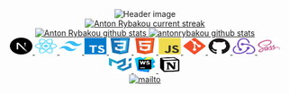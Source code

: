 <!-- HEADER -->
<div align="center">
  <img src="https://capsule-render.vercel.app/api?type=waving&color=437&height=150&section=header&text=Anton%20Rybakou&desc=front-end%20developer&animation=fadeIn&fontColor=fff&fontSize=45&fontAlign=80&fontAlignY=40&descSize=18&descAlign=90&descAlignY=17"
    alt="Header image"/>
</div>
<!-- HEADER -->

<!-- STATS -->
<div align="center">
  <a href="https://skyline.github.com/antonrybakou/2023">
    <img src="https://github-readme-streak-stats.herokuapp.com/?user=antonrybakou&hide_border=true&stroke=888&ring=437&fire=D70&currStreakNum=D70&sideNums=888&dates=888&sideLabels=888&currStreakLabel=D70&card_width=500&card_height=200&background=0000"
      title="Anton Rybakou current streak" 
      alt="Anton Rybakou current streak"/>
  </a>
</div>

<div align="center">
  <a href="https://github.com/antonrybakou?tab=repositories">
    <img src="https://github-readme-stats.vercel.app/api?username=antonrybakou&show_icons=true&count_private=true&hide_border=true&title_color=D70&text_color=888&icon_color=437&bg_color=0000&card_width=400&card_height=200&background=0000"
      title="Anton Rybakou github repositories" 
      alt="Anton Rybakou github stats"/>
  </a>
  <a href="https://github.com/antonrybakou?tab=repositories">
    <img src="https://github-readme-stats.vercel.app/api/top-langs/?username=antonrybakou&layout=compact&hide_border=true&title_color=D70&text_color=888&bg_color=0000&card_width=400&card_height=200&background=0000"
      title="antonrybakou github repositories"
      alt="antonrybakou github stats"/>
  </a>
</div>
<!-- STATS -->

<!-- TOOLS -->
<div align="center">
  <a href="https://nextjs.org/" target="_blank">
    <img src="https://github.com/devicons/devicon/blob/master/icons/nextjs/nextjs-original.svg"
      title="Nextjs" alt="Nextjs"
      width="40" height="30"/>
  </a>
  <a href="https://reactjs.org/" target="_blank">
    <img src="https://github.com/devicons/devicon/blob/master/icons/react/react-original.svg"
      title="React" alt="React"
      width="40" height="30"/>
  </a>
  <a href="https://tailwindcss.com/" target="_blank">
    <img src="https://github.com/devicons/devicon/blob/master/icons/tailwindcss/tailwindcss-original.svg"
      title="Tailwindcss" alt="Tailwindcss"
      width="40" height="30"/>
  </a>
  <a href="https://www.typescriptlang.org/" target="_blank">
    <img src="https://github.com/devicons/devicon/blob/master/icons/typescript/typescript-original.svg"
      title="TypeScript" alt="TypeScript"
      width="40" height="30"/>
  </a>
  <a href="https://en.wikipedia.org/wiki/CSS" target="_blank">
    <img src="https://github.com/devicons/devicon/blob/master/icons/css3/css3-original.svg"
      title="CSS3" alt="CSS"
      width="40" height="30"/>
  </a>
  <a href="https://en.wikipedia.org/wiki/HTML" target="_blank">
    <img src="https://github.com/devicons/devicon/blob/master/icons/html5/html5-original.svg"
      title="HTML5" alt="HTML"
      width="40" height="30"/>
  </a>
  <a href="https://en.wikipedia.org/wiki/JavaScript" target="_blank">
    <img src="https://github.com/devicons/devicon/blob/master/icons/javascript/javascript-original.svg"
      title="JavaScript" alt="JavaScript"
      width="40" height="30"/>
  </a>
  <a href="https://git-scm.com/">
    <img src="https://github.com/devicons/devicon/blob/master/icons/git/git-original.svg"
      title="Git" alt="Git"
      width="40" height="30"/>
  </a>
  <a href="https://github.com/">
    <img src="https://github.com/devicons/devicon/blob/master/icons/github/github-original.svg"
      title="GitHub" alt="GitHub"
      width="40" height="30"/>
  </a>
  <a href="https://redux.js.org/" target="_blank">
    <img src="https://github.com/devicons/devicon/blob/master/icons/redux/redux-original.svg"
      title="Redux" alt="Redux"
      width="40" height="30"/>
  </a>
  <a href="https://sass-lang.com/" target="_blank">
    <img src="https://github.com/devicons/devicon/blob/master/icons/sass/sass-original.svg"
      title="Sass" alt="Sass"
      width="40" height="30"/>
  </a>
  <a href="https://mui.com/" target="_blank">
    <img src="https://github.com/devicons/devicon/blob/master/icons/materialui/materialui-original.svg"
      title="Material UI" alt="Material UI"
      width="40" height="30"/>
  </a>
  <a href="https://www.jetbrains.com/webstorm/" target="_blank">
    <img src="https://github.com/devicons/devicon/blob/master/icons/webstorm/webstorm-original.svg"
      title="WebStorm" alt="WebStorm"
      width="40" height="30"/>
  </a>
  <a href="https://www.notion.so/" target="_blank">
    <img src="https://github.com/devicons/devicon/blob/master/icons/notion/notion-original.svg"
      title="Notion" alt="Notion"
      width="40" height="30"/>
  </a>
</div>
<!-- TOOLS -->

<!-- FOOTER -->
<div align="center">
  <a href=mailto:anton.rybakou@gmail.com>
    <img src="https://capsule-render.vercel.app/api?type=waving&color=437&height=120&section=footer&text=Contact%20me&animation=fadeIn&fontColor=fff&fontSize=12&fontAlign=50&fontAlignY=80&descSize=20&descAlign=84&descAlignY=43" alt="mailto"/>
  </a>
</div>
<!-- FOOTER -->
